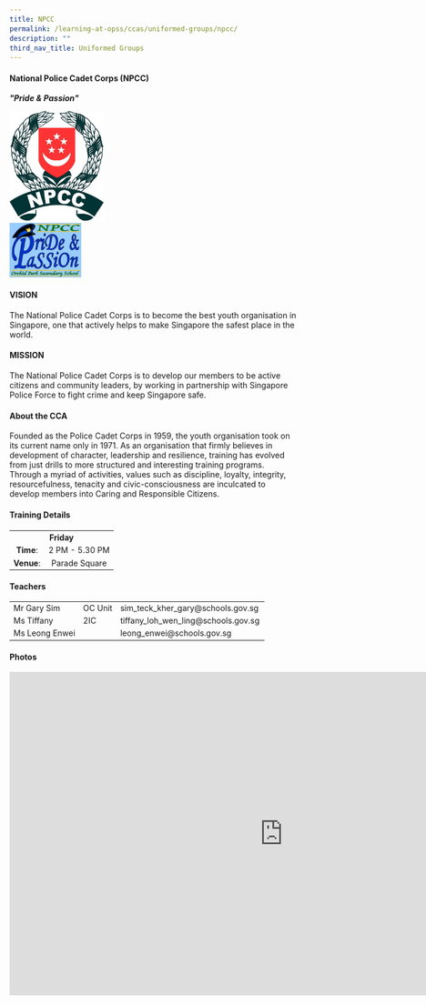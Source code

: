 ```yaml
---
title: NPCC
permalink: /learning-at-opss/ccas/uniformed-groups/npcc/
description: ""
third_nav_title: Uniformed Groups
---
```


<h4>National Police Cadet Corps (NPCC)</h4>
<p><strong><em>"Pride &amp; Passion"</em></strong></p>
<img style="width: 33%;" src="/images/npcc.jpg" /><br>
<img style="width: 25%;" src="/images/npcc1.jpg" />
<h4><strong>VISION</strong></h4>
<p>The National Police Cadet Corps is to become the best youth organisation in Singapore, one that actively helps to make Singapore the safest place in the world.</p>
<h4><strong>MISSION</strong></h4>
<p>The National Police Cadet Corps is to develop our members to be active citizens and community leaders, by working in partnership with Singapore Police Force to fight crime and keep Singapore safe.</p>
<h4>About the CCA</h4>
<p>Founded as the Police Cadet Corps in 1959, the youth organisation took on its current name only in 1971. As an organisation that firmly believes in development of character, leadership and resilience, training has evolved from just drills to more structured and interesting training programs. Through a myriad of activities, values such as discipline, loyalty, integrity, resourcefulness, tenacity and civic-consciousness are inculcated to develop members into Caring and Responsible Citizens.</p>
<h4>Training Details</h4>
<table>
<tbody>
<tr>
<th style="text-align: center;" colspan="2">Friday</th>
</tr>
<tr>
<td style="text-align: center;"><strong>Time</strong>:</td>
<td style="text-align: center;">2 PM - 5.30 PM</td>
</tr>
<tr>
<td style="text-align: center;"><strong>Venue</strong>:</td>
<td style="text-align: center;">Parade Square</td>
</tr>
</tbody>
</table>
<h4>Teachers</h4>
<div>
<table>
<tbody>
<tr>
<td>Mr Gary Sim</td>
<td>OC Unit</td>
<td>sim_teck_kher_gary@schools.gov.sg&nbsp;</td>
</tr>
<tr>
<td>Ms Tiffany</td>
<td>2IC</td>
<td>tiffany_loh_wen_ling@schools.gov.sg</td>
</tr>
<tr>
<td>Ms Leong Enwei</td>
<td>&nbsp;</td>
<td>leong_enwei@schools.gov.sg</td>
</tr>
</tbody>
</table>
<h4>Photos</h4>
	<iframe src="https://docs.google.com/presentation/d/e/2PACX-1vTINJpkIZy_r8S2ErmXqlGz-j3GKOWWQlILq_YIVzCbbksXE7nSPAXscgfnlwxLQrVbgQIPTZ4ictv-/embed?start=false&loop=false&delayms=10000" frameborder="0" width="960" height="569" allowfullscreen="true"></iframe>